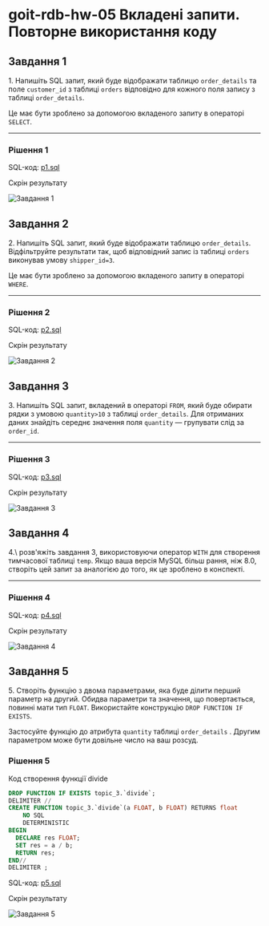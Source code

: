 # goit-rdb-hw-05 Вкладені запити. Повторне використання коду

## Завдання 1

1\. Напишіть SQL запит, який буде відображати таблицю `order_details` та поле `customer_id` з таблиці `orders` відповідно для кожного поля запису з таблиці `order_details`.

Це має бути зроблено за допомогою вкладеного запиту в операторі `SELECT`.

---

### Рішення 1

SQL-код: [p1.sql](p1.sql)

Скрін результату

![Завдання 1](md.media/p1.png)

## Завдання 2

2\. Напишіть SQL запит, який буде відображати таблицю `order_details`. Відфільтруйте результати так, щоб відповідний запис із таблиці `orders` виконував умову `shipper_id=3`.

Це має бути зроблено за допомогою вкладеного запиту в операторі `WHERE`.

---

### Рішення 2

SQL-код: [p2.sql](p2.sql)

Скрін результату

![Завдання 2](md.media/p2.png)

## Завдання 3

3\. Напишіть SQL запит, вкладений в операторі `FROM`, який буде обирати рядки з умовою `quantity>10` з таблиці `order_details`. Для отриманих даних знайдіть середнє значення поля `quantity` — групувати слід за `order_id`.

---

### Рішення 3

SQL-код: [p3.sql](p3.sql)

Скрін результату

![Завдання 3](md.media/p3.png)

## Завдання 4

4.\ розв'яжіть завдання 3, використовуючи оператор `WITH` для створення тимчасової таблиці `temp`. Якщо ваша версія MySQL більш рання, ніж 8.0, створіть цей запит за аналогією до того, як це зроблено в конспекті.

---

### Рішення 4

SQL-код: [p4.sql](p4.sql)

Скрін результату

![Завдання 4](md.media/p4.png)

## Завдання 5

5\. Створіть функцію з двома параметрами, яка буде ділити перший параметр на другий. Обидва параметри та значення, що повертається, повинні мати тип `FLOAT`.
Використайте конструкцію `DROP FUNCTION IF EXISTS`.

Застосуйте функцію до атрибута `quantity` таблиці `order_details` . Другим параметром може бути довільне число на ваш розсуд.

### Рішення 5

Код створення функції divide

```SQL
DROP FUNCTION IF EXISTS topic_3.`divide`;
DELIMITER //
CREATE FUNCTION topic_3.`divide`(a FLOAT, b FLOAT) RETURNS float
    NO SQL
    DETERMINISTIC
BEGIN
  DECLARE res FLOAT;
  SET res = a / b;
  RETURN res;
END//
DELIMITER ;

```

SQL-код: [p5.sql](p5.sql)

Скрін результату

![Завдання 5](md.media/p5.png)
